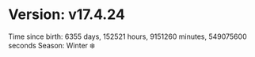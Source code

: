 # Version: v17.4.24
Time since birth: 6355 days, 152521 hours, 9151260 minutes, 549075600 seconds
Season: Winter ❄️
